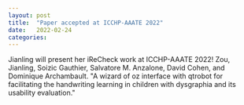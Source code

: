 ```yaml
---
layout: post
title:  "Paper accepted at ICCHP-AAATE 2022"
date:   2022-02-24
categories: 
---
```

Jianling will present her iReCheck work at ICCHP-AAATE 2022! 
Zou, Jianling, Soizic Gauthier, Salvatore M. Anzalone, David Cohen, and Dominique Archambault.
"A wizard of oz interface with qtrobot for facilitating the handwriting learning in children with dysgraphia and its usability evaluation."
